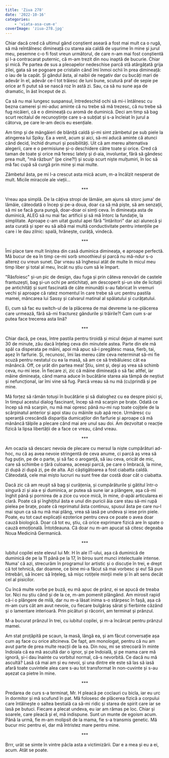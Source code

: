 ```yaml
---
title: 'Ziua 278'
date: '2022-10-16'
categories:
    - 'viata-asa-cum-e'
coverImage: 'ziua-278.jpg'
---
```


Chiar dacă cred că ultimul gând conștient aseară a fost mai mult ca o rugă, să mă reîntâlnesc dimineață cu starea aia caldă de ușurime în mine și jurul meu, pesemne c-o fi fost vreun următorul, de care n-am mai fost conștientă și l-a contracarat puternic, că m-am trezit din nou inaptă de bucurie. Chiar și mică. Pe partea de sus a pleoapelor nedeschise parcă stă atârgățată grija zilei, gata să se pogoare pe cristalin când îmi înmoi ochii în prea dimineață: o iau de la capăt. Și gândul ăsta, al naibii de negativ dar cu bucăți mari de adevăr în el, adevăr ce-l tot trăiesc de luni bune, scutură praf de sepie pe orice ar fi putut să se nască roz în astă zi. Sau, ca să nu sune așa de dramatic, în ăst început de zi.

Ca să nu mai lungesc suspansul, întredeschid ochi să mi-i întâlnesc cu bezna camerei și mi-aduc aminte că nu trebe să mă trezesc, că nu trebe să fug nicăieri, că e o dimineață cu aromă de duminică. Deci am timp să bag scurt recitalul de recunoștințe care s-a subțiat și s-a încleiat în jurul a câtorva, pe care le-am decis eu esențiale.

Am timp și de mângâieri de blăniță caldă și-mi simt zâmbetul pe sub piele la atingerea lui Spiky. Ea a venit, acum și aici, să-mi aducă aminte că atunci când decid, închid drumuri și posibilități. Uit că am mereu alternativa alegerii, care e o permisiune și-o deschidere către toate și orice. Cred că taman de toate și orice mă feresc lately și d-aia, involuntar, fără să gândesc prea mult, "mă răzbun" (pe cine?!) și scuip scurt niște mulțumiri, în loc să mă fac cupă să curgă prin mine și mai multe.

Zâmbetul ăsta, pe mi l-a crescut asta mică acum, m-a încălzit nesperat de mult. Micile miracole ale vieții…

<p style="text-align: center;">***</p>

Vreau apa simplă. De la câțiva stropi de lămâie, am ajuns să storc juma' de lămâie, câteodată o încep și pe-a doua, doar ca să mă piște, să am senzații, să mi se facă gura pungă, doar-doar oi simți ceva. În dimineața asta de duminică, ALEG să nu mai fac artificii și să mă întorc la fundație, la simplitate. Aproape c-am uitat gustul apei fără "întăritori" dar azi alunecă și asta curată și sper eu să aibă mai multă conductivitate pentru intențiile pe care i le dau zilnic: spală, hrănește, curăță, vindecă.

<p style="text-align: center;">***</p>

Îmi place tare mult liniștea din casă duminica dimineața, e aproape perfectă. Mă bucur de ea în timp ce-mi sorb smoothieul și parcă nu mă-ndur s-o alterez cu vreun sunet. Dar vreau să înghesui atât de multe în micul meu timp liber și total al meu, încât nu știu cum să le împart.

"Răsfoiesc" și-un pic de design, dau fuga și prin câteva renovări de castele frantuzești, bag și-un ochi pe antichitați, am descoperit și-un site de licitații pe antichități și sunt fascinată de câte minunății s-au fabricat în vremuri vechi și aproape că ratez momentul în care trebe să urc pentru pastila mamei, mâncarea lui Sassy și calvarul matinal al spălatului și curățatului.

Ei, cum să fac eu switch-ul de la plăcerea de mai devreme la ne-plăcerea care urmează, fără să-mi fracturez gândurile și trăirile?! Cam cum s-ar putea face trecerea asta lină?

<p style="text-align: center;">***</p>

Chiar dacă, pe ceas, între pastila pentru tiroidă și micul dejun al mamei sunt 30 de minute, zău dacă înțeleg ceva din minutele astea. Parte din ele mă spăl ca disperata pe mâini, apoi mă apuc să-i pregătesc masa, fierb, tai, așez în farfurie. Și, recunosc, îmi las mereu câte ceva neterminat să-mi fie scuză pentru nestatul cu ea la masă, să am ce să trebăluiesc cât ea mănâncă. Off, ce urât din partea mea! Știu, simt și, deși aș vrea să schimb ceva, nu-mi iese. În fiecare zi, zic că mâine dimineață o să fac altfel, iar mâine dimineața, când mama aduce în bucătărie starea aia tâmpă de neștiut și nefuncțional, iar îmi vine să fug. Parcă vreau să nu mă (cu)prindă și pe mine.

Mă forțez să rămân totuși în bucătărie și să dialoghez cu ea despre pisici și, în timpul acestui dialog fascinant, încep să mă scarpin pe brațe. Odată ce încep să mă scarpin, nu mă mai opresc până nu-mi rup toate cojițele de la scărpinatul anterior și apoi stau cu mâinile sub apă rece. Urmăresc cu speranță crescândă dispariția dumicaților din farfurie și aproape că mă mănâncă tălpile a plecare când mai are unul sau doi. Am dezvoltat o reacție fizică la lipsa libertății de a face ce vreau, când vreau.

<p style="text-align: center;">***</p>

Am ocazia să descarc nevoia de plecare cu mersul la niște cumpărături ad-hoc, nu că aș avea nevoie stringentă de ceva anume, ci parcă aș vrea să fug puțin, pe de o parte, și să fac o aroganță, să iau ceva, oricât de mic, care să schimbe o țâră culoarea, aceeași parcă, pe care o îmbracă, la mine, zi după zi după zi, pe de alta. Azi câștigătoarea a fost ciabatta caldă. Câteodată, cele mai mișto lucruri nu sunt free dar costă doar cât o ciabatta.

Dacă zic că am reușit să bag și curățenia, și cumpărăturile și gătitul într-o singură zi și aia e și duminica, ar putea să sune iar a plângere, așa că-mi înghit până și pornirea de a zice cu voce mică, în mine, d-apăi articularea ei clară. Poate că și înghițitul ăsta e unul din puricii ăia care stau să-mi rupă pielea pe brațe, poate că reprimatul ăsta continuu, spusul ăsta pe care nu-l mai spun ca să nu mă mai plâng, vrea să iasă pe undeva și iese prin piele. Poate, eu tot caut explicații ezoterice pentru ceva ce poate o avea doar cauză biologică. Doar că tot eu, știu, că orice exprimare fizică are în spate o cauză emoțională. Întotdeauna. Că doar nu m-am apucat să citesc degeaba Noua Medicină Germanică.

<p style="text-align: center;">***</p>

Iubitul copilei este elevul lui Mr. H în ale IT-ului, așa că duminică de duminică de pe la 11 până pe la 17, în birou sunt munci intelectuale intense. Numa' că azi, strecurăm în programul lor artistic și o discuție în trei, e drept că tot tehnică, dar doamne, ce bine mi-a făcut să mai vorbesc și eu! Să pun întrebări, să încerc să înțeleg, să mișc rotițele minții mele și în alt sens decât cel al pisicilor.

Cu încă multe vorbe pe buză, eu mă apuc de prânz, ei se apucă de treaba lor. Nici nu știu când și de la ce, m-am pomenit plângând. Am mirosit rapid că-i o plângere de milă, dar nu m-a lăsat inima s-o stârpesc în fașă, așa că m-am curs cât am avut nevoie, cu fiecare bulgăraș sărat și fierbinte căzând și o lamentare interioară. Prin picături și răcoriri, am terminat și prânzul.

M-a bucurat prânzul în trei, cu iubitul copilei, și m-a încărcat pentru prânzul mamei.

Am stat proțăpită pe scaun, la masă, lângă ea, și am făcut conversație așa cum aș face cu orice altcineva. De fapt, am monologat, pentru că nu am avut parte de prea multe reacții de la ea. Din nou, mi se strecoară în minte îndoiala că ea mă ascultă dar o ignor, și pe îndoială, și pe mama care mă ignoră, și-i dau înainte cu vorbitul normal, că-s nevorbită. Ce dacă nu mă ascultă? Lasă că mai am și eu nevoi, și una dintre ele este să las să iasă afară toate cuvintele alea care s-au tot transformat în non-cuvinte și s-au așezat ca pietre în mine.

<p style="text-align: center;">***</p>

Predarea de curs s-a terminat, Mr. H pleacă pe coclauri cu bicla, iar eu urc în dormitor și mă scufund în pat. Mă folosesc de plăcerea fizică a corpului care întâlnește o saltea bestială ca să-mi ridic și starea de spirit care iar se lasă pe butuci. Fiecare a plecat undeva, eu iar am rămas pe loc. Chiar și soarele, care pleacă și el, mă indispune. Sunt un munte de egoism acum. Până la urmă, fie m-am molipsit de la mama, fie s-a transmis genetic. Mă bucur mic pentru ei, dar mă întristez mare pentru mine.

<p style="text-align: center;">***</p>

Brrr, urât se simte în vintre pâcla asta a victimizării. Dar e a mea și eu a ei, acum. Atât se poate.
